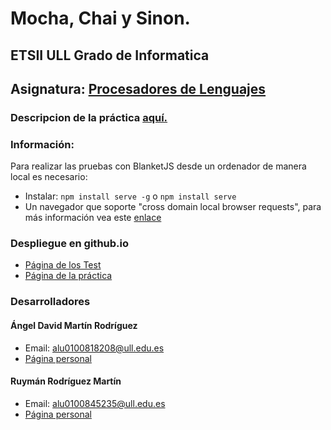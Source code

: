 # Mocha, Chai y Sinon.
## ETSII ULL Grado de Informatica
## Asignatura: [Procesadores de Lenguajes](https://campusvirtual.ull.es/1516/course/view.php?id=178)

### Descripcion de la práctica [aquí.](https://casianorodriguezleon.gitbooks.io/pl1516/content/mochachaisinon.html)

### Información:
  Para realizar las pruebas con BlanketJS desde un ordenador de manera local es necesario:
  - Instalar: ```npm install serve -g``` o ```npm install serve```
  - Un navegador que soporte "cross domain local browser requests", para más información vea este [enlace](https://github.com/alex-seville/blanket/blob/master/docs/special_features.md)

### Despliegue en github.io

* [Página de los Test](http://ULL-ESIT-GRADOII-PL.github.io/mocha-chai-sinon-ruyman_y_david/test/index.html)
* [Página de la práctica](http://ULL-ESIT-GRADOII-PL.github.io/mocha-chai-sinon-ruyman_y_david/)

### Desarrolladores

#### Ángel David Martín Rodríguez
  - Email: alu0100818208@ull.edu.es
  - [Página personal](http://alu0100818208.github.io)

#### Ruymán Rodríguez Martín
  - Email: alu0100845235@ull.edu.es
  - [Página personal](http://alu0100845235.github.io)
